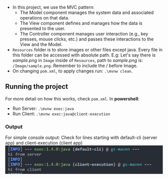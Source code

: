 - In this project, we use the MVC pattern:
  - The Model component manages the system data and associated operations on that data.
  - The View component defines and manages how the data is presented to the user.
  - The Controller component manages user interaction (e.g., key presses, mouse clicks, etc.) and passes these interactions to the View and the Model.
- `Resources` folder is to store images or other files except java. Every file in this folder can be accessed with absolute path.
  E.g: Let's say there is _sample.png_ in `Image` inside of `Resources`, path to _sample.png_ is: `/Image/sample.png`. Remember to include the / before Image.
- On changing `pom.xml`, to apply changes run: `.\mvnw clean`.

## Running the project

For more detail on how this works, check `pom.xml`.
In **powershell**:

- Run Server:
  `.\mvnw exec:java`
- Run Client:
  `.\mvnw exec:java@client-execution`

### Output

For simple console output:
Check for lines starting with default-cli (server app) and client-execution (client app)
![Alt text](image.png)
